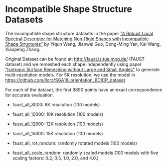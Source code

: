 # Incompatible Shape Structure Datasets

The incompatible shape structure datasets in the paper ["A Robust Local Spectral Descriptor for Matching Non-Rigid Shapes with Incompatible Shape Structures"](http://openaccess.thecvf.com/content_CVPR_2019/html/Wang_A_Robust_Local_Spectral_Descriptor_for_Matching_Non-Rigid_Shapes_With_CVPR_2019_paper.html) by Yiqun Wang,  Jianwei Guo, Dong-Ming Yan, Kai Wang, Xiaopeng Zhang.

Original Dataset can be found at: http://faust.is.tue.mpg.de/  (FAUST dataset) and we remeshed each shape independently using paper ["Isotropic Surface Remeshing without Large and Small Angles"](https://ieeexplore.ieee.org/document/8361045) to generate multi-resolution models. For 5K resolution, we use the model in https://github.com/llorz/SGA18_orientation_BCICP_dataset.

For each of the dataset, the first 6890 points have an exact correspondence for accurate evaluation.

- faust_all_8000: 8K resolution (100 models)

- faust_all_10000: 10K resolution (100 models)

- faust_all_12000: 12K resolution (100 models)

- faust_all_15000: 15K resolution (100 models)

- faust_all_rot_random: randomly rotated models (100 models)

- faust_all_scale_random: randomly scaled models (100 models with five scaling factors: 0.2, 0.5, 1.0, 2.0, and 4.0.)